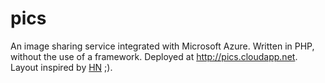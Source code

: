 # pics

An image sharing service integrated with Microsoft Azure. Written in PHP, without the use of a framework. Deployed at http://pics.cloudapp.net. Layout inspired by [HN](https://news.ycombinator.com/) ;).
